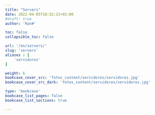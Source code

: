 ```yaml
---
title: "Servers"
date: 2022-04-05T18:52:21+02:00
#draft: true
author: 'Ran#'

toc: false
collapsible_toc: false

url: '/en/servers/'
slug: 'servers'
aliases : [
    'servidores'
]

weight: 6
bookcase_cover_src: 'fotos_content/servidores/servidores.jpg'
bookcase_cover_src_dark: 'fotos_content/servidores/servidores.jpg'

type: 'bookcase'
bookcase_list_pages: false
bookcase_list_sections: true

---
```

